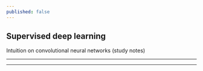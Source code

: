 ```yaml
---
published: false
---
```

## Supervised deep learning

Intuition on convolutional neural networks (study notes)

----
****

